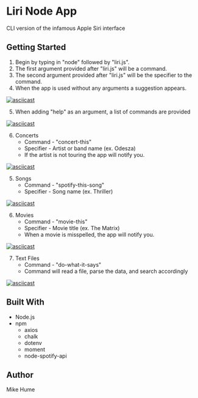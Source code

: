 # Liri Node App
CLI version of the infamous Apple Siri interface

## Getting Started
1. Begin by typing in "node" followed by "liri.js".
2. The first argument provided after "liri.js" will be a command.
3. The second argument provided after "liri.js" will be the specifier to the command.
4. When the app is used without any arguments a suggestion appears.

[![asciicast](https://asciinema.org/a/rP4pfH06thFyR0I2qmTCepI3n.svg)](https://asciinema.org/a/rP4pfH06thFyR0I2qmTCepI3n)

5. When adding "help" as an argument, a list of commands are provided

[![asciicast](https://asciinema.org/a/Ud6cpGLmmKcPo39c03m3jlUDI.svg)](https://asciinema.org/a/Ud6cpGLmmKcPo39c03m3jlUDI)

6. Concerts
    * Command - "concert-this"
    * Specifier - Artist or band name (ex. Odesza)
    * If the artist is not touring the app will notify you.

[![asciicast](https://asciinema.org/a/uqq6dgOZDLl4UYjXDlJCcSayH.svg)](https://asciinema.org/a/uqq6dgOZDLl4UYjXDlJCcSayH)

5. Songs
    * Command - "spotify-this-song"
    * Specifier - Song name (ex. Thriller)

[![asciicast](https://asciinema.org/a/THQiXKUOsvNQUyW14jV5T2D4e.svg)](https://asciinema.org/a/THQiXKUOsvNQUyW14jV5T2D4e)

6. Movies
    * Command - "movie-this"
    * Specifier - Movie title (ex. The Matrix)
    * When a movie is misspelled, the app will notify you.

[![asciicast](https://asciinema.org/a/q1i1dZG4wXJ7inwLnE4r2B8fM.svg)](https://asciinema.org/a/q1i1dZG4wXJ7inwLnE4r2B8fM)

7. Text Files
    * Command - "do-what-it-says"
    * Command will read a file, parse the data, and search accordingly
    
[![asciicast](https://asciinema.org/a/7P2MAK1niym3yC7cJg20N3Lir.svg)](https://asciinema.org/a/7P2MAK1niym3yC7cJg20N3Lir)


## Built With
* Node.js
* npm
    * axios
    * chalk
    * dotenv
    * moment
    * node-spotify-api

## Author
Mike Hume